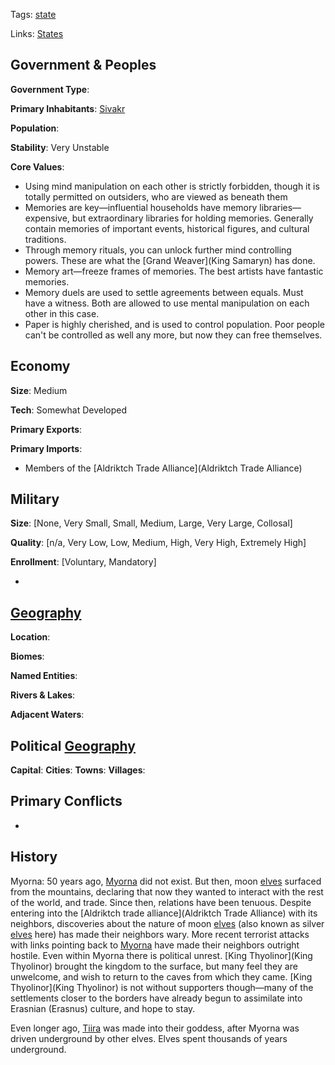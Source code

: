 Tags: [state](States)

Links: [States](States)

## Government & Peoples

**Government Type**:

**Primary Inhabitants**: [Sivakr](Sivakr)

**Population**: 

**Stability**: Very Unstable

**Core Values**: 

- Using mind manipulation on each other is strictly forbidden, though it is totally permitted on outsiders, who are viewed as beneath them
- Memories are key—influential households have memory libraries—expensive, but extraordinary libraries for holding memories. Generally contain memories of important events, historical figures, and cultural traditions.
- Through memory rituals, you can unlock further mind controlling powers. These are what the [Grand Weaver](King Samaryn) has done.
- Memory art—freeze frames of memories. The best artists have fantastic memories.
- Memory duels are used to settle agreements between equals. Must have a witness. Both are allowed to use mental manipulation on each other in this case.
- Paper is highly cherished, and is used to control population. Poor people can't be controlled as well any more, but now they can free themselves. 


## Economy

**Size**: Medium

**Tech**: Somewhat Developed

**Primary Exports**: 

**Primary Imports**: 

- Members of the [Aldriktch Trade Alliance](Aldriktch Trade Alliance)


## Military

**Size**: [None, Very Small, Small, Medium, Large, Very Large, Collosal]

**Quality**: [n/a, Very Low, Low, Medium, High, Very High, Extremely High]

**Enrollment**: [Voluntary, Mandatory]

- 


## [Geography](Geography)

**Location**: 

**Biomes**: 

**Named Entities**:

**Rivers & Lakes**: 

**Adjacent Waters**: 


## Political [Geography](Geography)

**Capital**: 
**Cities**: 
**Towns**: 
**Villages**: 


## Primary Conflicts

- 


## History

Myorna: 50 years ago, [Myorna](Myorna) did not exist. But then, moon [elves](Elves) surfaced from the mountains, declaring that now they wanted to interact with the rest of the world, and trade. Since then, relations have been tenuous. Despite entering into the [Aldriktch trade alliance](Aldriktch Trade Alliance) with its neighbors, discoveries about the nature of moon [elves](Elves) (also known as silver [elves](Elves) here) has made their neighbors wary. More recent terrorist attacks with links pointing back to [Myorna](Myorna) have made their neighbors outright hostile. Even within Myorna there is political unrest. [King Thyolinor](King Thyolinor) brought the kingdom to the surface, but many feel they are unwelcome, and wish to return to the caves from which they came. [King Thyolinor](King Thyolinor) is not without supporters though—many of the settlements closer to the borders have already begun to assimilate into Erasnian (Erasnus) culture, and hope to stay.

Even longer ago, [Tiira](Tiira) was made into their goddess, after Myorna was driven underground by other elves. Elves spent thousands of years underground.